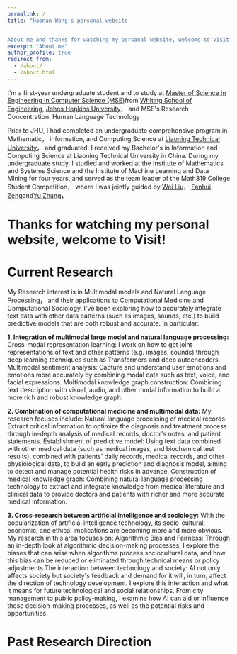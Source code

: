 ```yaml
---
permalink: /
title: "Haonan Wang's personal website


About me and thanks for watching my personal website, welcome to visit!"
excerpt: "About me"
author_profile: true
redirect_from: 
  - /about/
  - /about.html
---
```


 I'm a first-year undergraduate student and to study at [Master of Science in Engineering in Computer Science (MSE)](https://www.cs.jhu.edu/academic-programs/graduate-studies/mse-programs/)from [Whiting School of Engineering](https://engineering.jhu.edu/), [Johns Hopkins University](https://www.jhu.edu/)， and MSE's Research Concentration: Human Language Technology
 
 Prior to JHU, I had completed an undergraduate comprehensive program in Mathematic， information, and Computing Science at 
 [Liaoning Technical University](http://lxy.lntu.edu.cn/)， and graduated. I received my Bachelor's in Information and Computing Science at Liaoning Technical University in China. During my undergraduate study, I studied and worked at the Institute of Mathematics and Systems Science and the Institute of Machine Learning and Data Mining for four years, and served as the team leader of the Math819 College Student Competition， where I was jointly guided by [Wei Liu](http://lxy.lntu.edu.cn/info/1068/2235.htm)， [Fanhui Zeng](http://lxy.lntu.edu.cn/info/1068/2232.htm)and[Yu Zhang](http://lxy.lntu.edu.cn/info/1068/2242.htm)，



Thanks for watching my personal website, welcome to Visit!
======
Current Research
======
My Research interest is in Multimodal models and Natural Language Processing， and their applications to Computational Medicine and Computational Sociology. I've been exploring how to accurately integrate text data with other data patterns (such as images, sounds, etc.) to build predictive models that are both robust and accurate.
In particular:

**1. Integration of multimodal large model and natural language processing:**
Cross-modal representation learning: I work on how to get joint representations of text and other patterns (e.g. images, sounds) through deep learning techniques such as Transformers and deep autoencoders. Multimodal sentiment analysis: Capture and understand user emotions and emotions more accurately by combining modal data such as text, voice, and facial expressions. Multimodal knowledge graph construction: Combining text description with visual, audio, and other modal information to build a more rich and robust knowledge graph.

**2. Combination of computational medicine and multimodal data:**
 My research focuses include: Natural language processing of medical records: Extract critical information to optimize the diagnosis and treatment process through in-depth analysis of medical records, doctor's notes, and patient statements. Establishment of predictive model: Using text data combined with other medical data (such as medical images, and biochemical test results), combined with patients' daily records, medical records, and other physiological data, to build an early prediction and diagnosis model, aiming to detect and manage potential health risks in advance.
Construction of medical knowledge graph: Combining natural language processing technology to extract and integrate knowledge from medical literature and clinical data to provide doctors and patients with richer and more accurate medical information.

**3. Cross-research between artificial intelligence and sociology:**
With the popularization of artificial intelligence technology, its socio-cultural, economic, and ethical implications are becoming more and more obvious. My research in this area focuses on:
Algorithmic Bias and Fairness: Through an in-depth look at algorithmic decision-making processes, I explore the biases that can arise when algorithms process sociocultural data, and how this bias can be reduced or eliminated through technical means or policy adjustments.The interaction between technology and society: AI not only affects society but society's feedback and demand for it will, in turn, affect the direction of technology development. I explore this interaction and what it means for future technological and social relationships. From city management to public policy-making, I examine how AI can aid or influence these decision-making processes, as well as the potential risks and opportunities.

Past Research Direction
======

